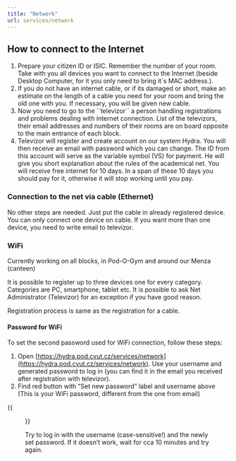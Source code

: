 ```yaml
---
title: "Network"
url: services/network
---
```


## How to connect to the Internet

1. Prepare your citizen ID or ISIC. Remember the number of your room. Take with you all devices you want to connect to the Internet (beside Desktop Computer, for it you only need to bring it´s MAC address.).
2. If you do not have an internet cable, or if its damaged or short, make an estimate on the length of a cable you need for your room and bring the old one with you. If necessary, you will be given new cable.
3. Now you need to go to the ´´televizor´´ a person handling registrations and problems dealing with internet connection. List of the televizors, their email addresses and numbers of their rooms are on board opposite to the main entrance of each block.
4. Televizor will register and create account on our system Hydra. You will then receive an email with password which you can change. The ID from this account will serve as the variable symbol (VS) for payment. He will give you short explanation about the rules of the academical net. You will receive free internet for 10 days. In a span of these 10 days you should pay for it, otherwise it will stop working until you pay.

### Connection to the net via cable (Ethernet)

No other steps are needed. Just put the cable in already registered device. You can only connect one device on cable. If you want more than one device, you need to write email to televizor.

### WiFi

Currently working on all blocks, in Pod-O-Gym and around our Menza (canteen)

It is possible to register up to three devices one for every category. Categories are PC, smartphone, tablet etc. It is possible to ask Net Administrator (Televizor) for an exception if you have good reason.

Registration process is same as the registration for a cable.

#### Password for WiFi

To set the second password used for WiFi connection, follow these steps:

1. Open [https://hydra.pod.cvut.cz/services/network](https://hydra.pod.cvut.cz/services/network). Use your username and generated password to log in (you can find it in the email you received after registration with televizor).
2. Find red button with “Set new password” label and username above (This is your WiFi password, different from the one from email)

{{<figure src="/hydra-set-password-wifi.png" alt="WiFi password setup Hydra">}}

Try to log in with the username (case-sensitive!) and the newly set password. If it doesn’t work, wait for cca 10 minutes and try again.
